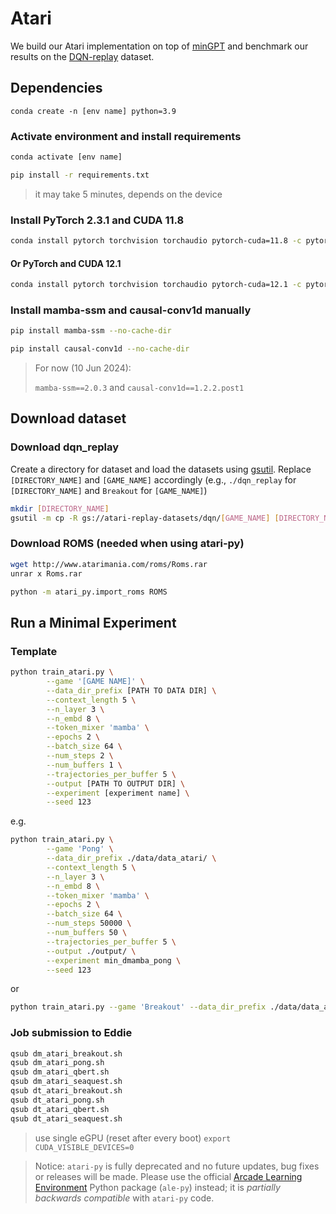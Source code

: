 # Atari

We build our Atari implementation on top of [minGPT](https://github.com/karpathy/minGPT) and benchmark our results on the [DQN-replay](https://github.com/google-research/batch_rl) dataset.

## Dependencies

```
conda create -n [env name] python=3.9
```

### Activate environment and install requirements

```bash
conda activate [env name]
```

```bash
pip install -r requirements.txt
```

> it may take 5 minutes, depends on the device

### Install PyTorch 2.3.1 and CUDA 11.8

```bash
conda install pytorch torchvision torchaudio pytorch-cuda=11.8 -c pytorch -c nvidia
```

#### Or PyTorch and CUDA 12.1
```bash
conda install pytorch torchvision torchaudio pytorch-cuda=12.1 -c pytorch -c nvidia
```

### Install mamba-ssm and causal-conv1d manually

```bash
pip install mamba-ssm --no-cache-dir
```

```bash
pip install causal-conv1d --no-cache-dir
```

> For now (10 Jun 2024):
>
> `mamba-ssm==2.0.3` and `causal-conv1d==1.2.2.post1`

## Download dataset

### Download dqn_replay

Create a directory for dataset and load the datasets using [gsutil](https://cloud.google.com/storage/docs/gsutil_install#install). Replace `[DIRECTORY_NAME]` and `[GAME_NAME]` accordingly (e.g., `./dqn_replay` for `[DIRECTORY_NAME]` and `Breakout` for `[GAME_NAME]`)

```bash
mkdir [DIRECTORY_NAME]
gsutil -m cp -R gs://atari-replay-datasets/dqn/[GAME_NAME] [DIRECTORY_NAME]
```

### Download ROMS (needed when using atari-py)

```bash
wget http://www.atarimania.com/roms/Roms.rar
unrar x Roms.rar

python -m atari_py.import_roms ROMS
```

## Run a Minimal Experiment

### Template

```bash
python train_atari.py \
        --game '[GAME NAME]' \
        --data_dir_prefix [PATH TO DATA DIR] \
        --context_length 5 \
        --n_layer 3 \
        --n_embd 8 \
        --token_mixer 'mamba' \
        --epochs 2 \
        --batch_size 64 \
        --num_steps 2 \
        --num_buffers 1 \
        --trajectories_per_buffer 5 \
        --output [PATH TO OUTPUT DIR] \
        --experiment [experiment name] \
        --seed 123
```

e.g.

```bash
python train_atari.py \
        --game 'Pong' \
        --data_dir_prefix ./data/data_atari/ \
        --context_length 5 \
        --n_layer 3 \
        --n_embd 8 \
        --token_mixer 'mamba' \
        --epochs 2 \
        --batch_size 64 \
        --num_steps 50000 \
        --num_buffers 50 \
        --trajectories_per_buffer 5 \
        --output ./output/ \
        --experiment min_dmamba_pong \
        --seed 123
```
or
```bash
python train_atari.py --game 'Breakout' --data_dir_prefix ./data/data_atari/ --context_length 30 --token_mixer 'mamba' --output ./output/ --experiment test_experiment --seed 123 > ./output/test_experiment.log 2>&1
```

### Job submission to Eddie
```bash
qsub dm_atari_breakout.sh
qsub dm_atari_pong.sh
qsub dm_atari_qbert.sh
qsub dm_atari_seaquest.sh
qsub dt_atari_breakout.sh
qsub dt_atari_pong.sh
qsub dt_atari_qbert.sh
qsub dt_atari_seaquest.sh
```


> use single eGPU (reset after every boot)
> `export CUDA_VISIBLE_DEVICES=0`

> Notice: `atari-py` is fully deprecated and no future updates, bug fixes or releases will be made. Please use the official [Arcade Learning Environment](https://github.com/mgbellemare/Arcade-Learning-Environment) Python package (`ale-py`) instead; it is *partially backwards compatible* with `atari-py` code.

